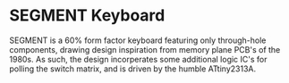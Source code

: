 # SEGMENT Keyboard

SEGMENT is a 60% form factor keyboard featuring only through-hole components, drawing design inspiration from memory plane PCB's of the 1980s. As such, the design incorperates some additional logic IC's for polling the switch matrix, and is driven by the humble ATtiny2313A.
